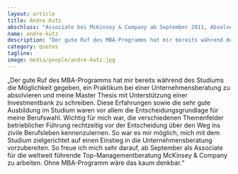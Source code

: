 ```yaml
---
layout: article
title: Andre Kutz
abschluss: "Associate bei McKinsey & Company ab September 2011, Absolvent MBA International Management Jg. 2011"
name: andre-kutz
description: "Der gute Ruf des MBA-Programms hat mir bereits während des Studiums die Möglichkeit gegeben, ein Praktikum bei einer Unternehmensberatung zu absolvieren und meine Master Thesis mit Unterstützung einer Investmentbank zu schreiben."
category: quotes
tagline: 
image: media/people/andre-kutz.jpg
---
```


„Der gute Ruf des MBA-Programms hat mir bereits während des Studiums die Möglichkeit gegeben, ein Praktikum bei einer Unternehmensberatung zu absolvieren und meine Master Thesis mit Unterstützung einer Investmentbank zu schreiben. Diese Erfahrungen sowie die sehr gute Ausbildung im Studium waren vor allem die Entscheidungsgrundlage für meine Berufswahl. Wichtig für mich war, die verschiedenen Themenfelder betrieblicher Führung rechtzeitig vor der Entscheidung über den Weg ins zivile Berufsleben kennenzulernen. So war es mir möglich, mich mit dem Studium zielgerichtet auf einen Einstieg in die Unternehmensberatung vorzubereiten. So freue ich mich sehr darauf, ab September als Associate für die weltweit führende Top-Managementberatung McKinsey & Company zu arbeiten. Ohne MBA-Programm wäre das kaum denkbar.“



